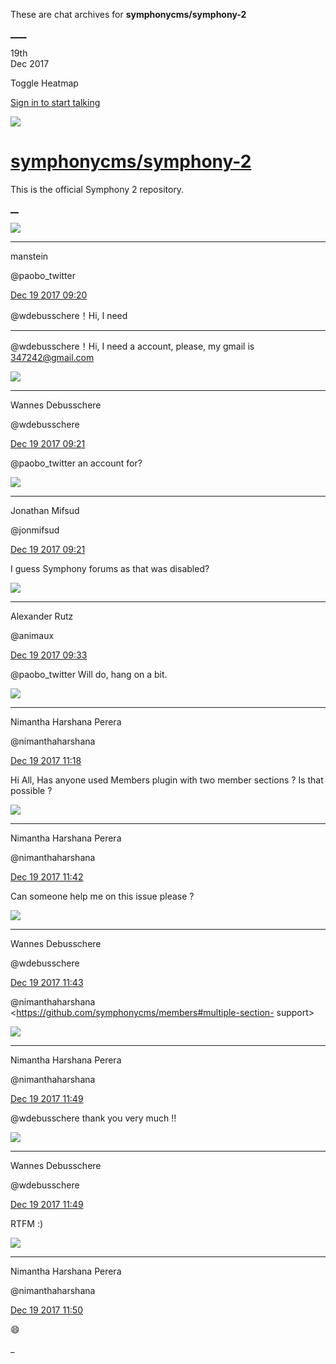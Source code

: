 These are chat archives for **symphonycms/symphony-2**

[__](/symphonycms/symphony-2/archives/2017/12/20)[__](/symphonycms/symphony-2/archives/2017/12/18)

19th  
Dec 2017

Toggle Heatmap

[Sign in to start talking](/login?action=login&button=archive-login)

![](https://avatars-02.gitter.im/group/iv/3/57542c45c43b8c601977197e?s=48)

#  [symphonycms/symphony-2](/symphonycms/symphony-2)

This is the official Symphony 2 repository.

[ __](/orgs/symphonycms/rooms "More symphonycms rooms")

![](https://pbs.twimg.com/profile_images/449045822/my_bigger.jpg)

____

manstein

@paobo_twitter

[Dec 19 2017
09:20](https://gitter.im/symphonycms/symphony-2?at=5a38d9dc540c78242de1361b)

@wdebusschere！Hi, I need

____

@wdebusschere！Hi, I need a account, please, my gmail is
[347242@gmail.com](mailto:347242@gmail.com)

![](https://avatars1.githubusercontent.com/u/4136426?v=4&s=30)

____

Wannes Debusschere

@wdebusschere

[Dec 19 2017
09:21](https://gitter.im/symphonycms/symphony-2?at=5a38da16a2be466828bc7433)

@paobo_twitter an account for?

![](https://avatars1.githubusercontent.com/u/859775?v=4&s=30)

____

Jonathan Mifsud

@jonmifsud

[Dec 19 2017
09:21](https://gitter.im/symphonycms/symphony-2?at=5a38da20540c78242de1375f)

I guess Symphony forums as that was disabled?

![](https://avatars2.githubusercontent.com/u/446874?v=4&s=30)

____

Alexander Rutz

@animaux

[Dec 19 2017
09:33](https://gitter.im/symphonycms/symphony-2?at=5a38dcf5540c78242de143ce)

@paobo_twitter Will do, hang on a bit.

![](https://avatars2.githubusercontent.com/u/10864598?v=4&s=30)

____

Nimantha Harshana Perera

@nimanthaharshana

[Dec 19 2017
11:18](https://gitter.im/symphonycms/symphony-2?at=5a38f56fffa3e37919567b69)

Hi All, Has anyone used Members plugin with two member sections ? Is that
possible ?

![](https://avatars2.githubusercontent.com/u/10864598?v=4&s=30)

____

Nimantha Harshana Perera

@nimanthaharshana

[Dec 19 2017
11:42](https://gitter.im/symphonycms/symphony-2?at=5a38fb351a4e6c82232912d0)

Can someone help me on this issue please ?

![](https://avatars1.githubusercontent.com/u/4136426?v=4&s=30)

____

Wannes Debusschere

@wdebusschere

[Dec 19 2017
11:43](https://gitter.im/symphonycms/symphony-2?at=5a38fb6aa2be466828bd1f00)

@nimanthaharshana <https://github.com/symphonycms/members#multiple-section-
support>

![](https://avatars2.githubusercontent.com/u/10864598?v=4&s=30)

____

Nimantha Harshana Perera

@nimanthaharshana

[Dec 19 2017
11:49](https://gitter.im/symphonycms/symphony-2?at=5a38fcaea2be466828bd2452)

@wdebusschere thank you very much !!

![](https://avatars1.githubusercontent.com/u/4136426?v=4&s=30)

____

Wannes Debusschere

@wdebusschere

[Dec 19 2017
11:49](https://gitter.im/symphonycms/symphony-2?at=5a38fcb7c65707ba2b6deff3)

RTFM :)

![](https://avatars2.githubusercontent.com/u/10864598?v=4&s=30)

____

Nimantha Harshana Perera

@nimanthaharshana

[Dec 19 2017
11:50](https://gitter.im/symphonycms/symphony-2?at=5a38fcf90163b02810553e78)

:smile:

_

